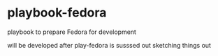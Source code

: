 # playbook-fedora
playbook to prepare Fedora for development

will be developed after play-fedora is susssed out 
sketching things out
